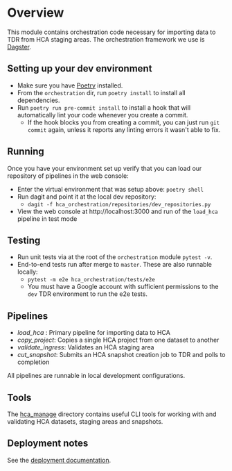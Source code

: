# Overview

This module contains orchestration code necessary for importing data to TDR from HCA staging areas. The orchestration framework we use is [Dagster](https://dagster.io).

## Setting up your dev environment
* Make sure you have [Poetry](https://python-poetry.org/docs/#installation) installed.
* From the `orchestration` dir, run `poetry install` to install all dependencies.
* Run `poetry run pre-commit install` to install a hook that will automatically lint your code whenever you create a commit.
	* If the hook blocks you from creating a commit, you can just run `git commit` again, unless it reports any linting errors it wasn't able to fix.

## Running
Once you have your environment set up verify that you can load our repository of pipelines in the web console:

* Enter the virtual environment that was setup above: `poetry shell`
* Run dagit and point it at the local dev repository:
  * `dagit -f hca_orchestration/repositories/dev_repositories.py`
* View the web console at http://localhost:3000 and run of the `load_hca` pipeline in test mode

## Testing
* Run unit tests via at the root of the `orchestration` module `pytest -v`.
* End-to-end tests run after merge to `master`. These are also runnable locally:
  * `pytest -m e2e hca_orchestration/tests/e2e`
  * You must have a Google account with sufficient permissions to the `dev` TDR environment to run the e2e tests.

## Pipelines
* *load_hca* : Primary pipeline for importing data to HCA
* *copy_project*: Copies a single HCA project from one dataset to another
* *validate_ingress*: Validates an HCA staging area
* *cut_snapshot*: Submits an HCA snapshot creation job to TDR and polls to completion

All pipelines are runnable in local development configurations.

## Tools
The [hca_manage](https://github.com/DataBiosphere/hca-ingest/tree/master/orchestration/hca_manage) directory contains useful CLI tools for working with and validating HCA datasets, staging areas and snapshots. 

## Deployment notes
See the [deployment documentation](https://github.com/DataBiosphere/hca-ingest/tree/master/ops/helmfiles).
